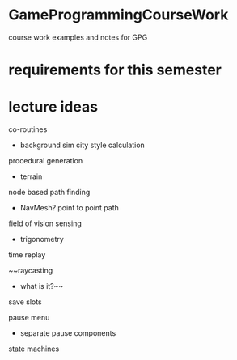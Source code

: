 # GameProgrammingCourseWork
course work examples and notes for GPG

# requirements for this semester

# lecture ideas

co-routines
  * background sim city style calculation
  
procedural generation
  * terrain
  
node based path finding
  * NavMesh? point to point path
  
field of vision sensing
  * trigonometry
  
time replay

~~raycasting
  * what is it?~~
  
save slots

pause menu
  * separate pause components

state machines
